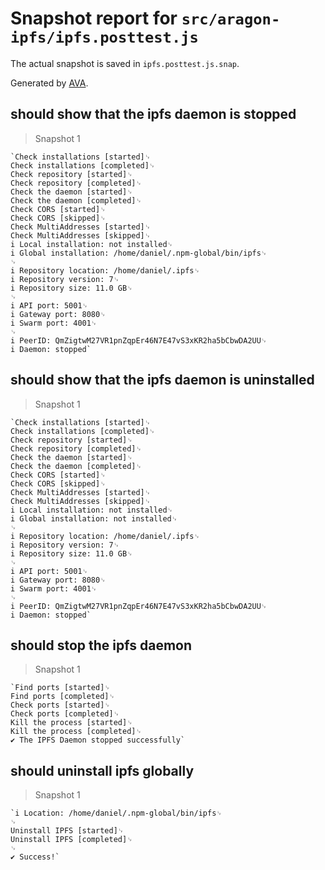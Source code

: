# Snapshot report for `src/aragon-ipfs/ipfs.posttest.js`

The actual snapshot is saved in `ipfs.posttest.js.snap`.

Generated by [AVA](https://ava.li).

## should show that the ipfs daemon is stopped 

> Snapshot 1

    `Check installations [started]␊
    Check installations [completed]␊
    Check repository [started]␊
    Check repository [completed]␊
    Check the daemon [started]␊
    Check the daemon [completed]␊
    Check CORS [started]␊
    Check CORS [skipped]␊
    Check MultiAddresses [started]␊
    Check MultiAddresses [skipped]␊
    i Local installation: not installed␊
    i Global installation: /home/daniel/.npm-global/bin/ipfs␊
    ␊
    i Repository location: /home/daniel/.ipfs␊
    i Repository version: 7␊
    i Repository size: 11.0 GB␊
    ␊
    i API port: 5001␊
    i Gateway port: 8080␊
    i Swarm port: 4001␊
    ␊
    i PeerID: QmZigtwM27VR1pnZqpEr46N7E47vS3xKR2ha5bCbwDA2UU␊
    i Daemon: stopped`

## should show that the ipfs daemon is uninstalled 

> Snapshot 1

    `Check installations [started]␊
    Check installations [completed]␊
    Check repository [started]␊
    Check repository [completed]␊
    Check the daemon [started]␊
    Check the daemon [completed]␊
    Check CORS [started]␊
    Check CORS [skipped]␊
    Check MultiAddresses [started]␊
    Check MultiAddresses [skipped]␊
    i Local installation: not installed␊
    i Global installation: not installed␊
    ␊
    i Repository location: /home/daniel/.ipfs␊
    i Repository version: 7␊
    i Repository size: 11.0 GB␊
    ␊
    i API port: 5001␊
    i Gateway port: 8080␊
    i Swarm port: 4001␊
    ␊
    i PeerID: QmZigtwM27VR1pnZqpEr46N7E47vS3xKR2ha5bCbwDA2UU␊
    i Daemon: stopped`

## should stop the ipfs daemon

> Snapshot 1

    `Find ports [started]␊
    Find ports [completed]␊
    Check ports [started]␊
    Check ports [completed]␊
    Kill the process [started]␊
    Kill the process [completed]␊
    ✔ The IPFS Daemon stopped successfully`

## should uninstall ipfs globally

> Snapshot 1

    `i Location: /home/daniel/.npm-global/bin/ipfs␊
    ␊
    Uninstall IPFS [started]␊
    Uninstall IPFS [completed]␊
    ␊
    ✔ Success!`
